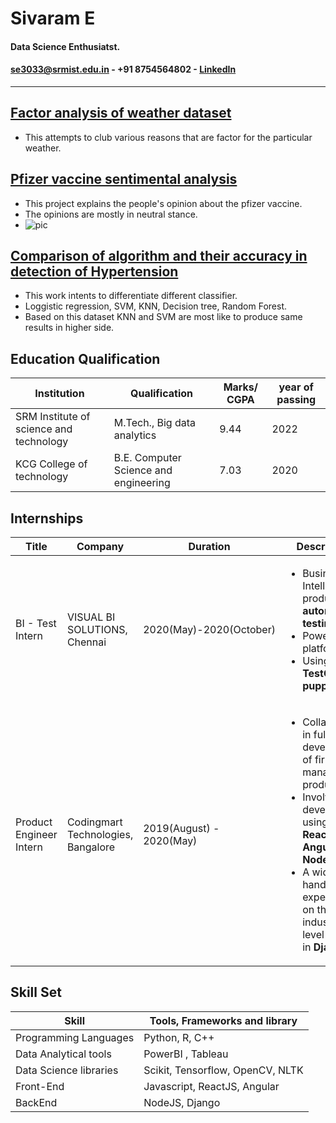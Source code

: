 # Sivaram E 
#### Data Science Enthusiatst.
#### se3033@srmist.edu.in - +91 8754564802 - [LinkedIn](https://www.linkedin.com/in/sivaramelumalai4032588/)
  
__________________________________________________________________________________________________________
   
   



## [Factor analysis of weather dataset](https://github.com/sivaramelumalai/Pfizer_vaccine_analysis/blob/main/pfizer%20vaccine%20sentiment%20analysis.ipynb)
- This attempts to club various reasons that are factor for the particular weather.


## [Pfizer vaccine sentimental analysis](https://github.com/sivaramelumalai/Pfizer_vaccine_analysis/blob/main/pfizer%20vaccine%20sentiment%20analysis.ipynb)
- This project explains the people's opinion about the pfizer vaccine.
- The opinions are mostly in neutral stance.
- ![pic](https://github.com/sivaramelumalai/Sivaram_Portfolio/blob/gh-pages/dist%20of%20sent.png)

## [Comparison of algorithm and their accuracy in detection of Hypertension]()
- This work intents to differentiate different classifier.
- Loggistic regression, SVM, KNN, Decision tree, Random Forest.
- Based on this dataset KNN and SVM are most like to produce same results in higher side.

## Education Qualification

| Institution      | Qualification | Marks/ CGPA | year of passing|
| ---------------- | ----------- | ------------- |-----------|
| SRM Institute of science and technology | M.Tech., Big data analytics | 9.44 | 2022 |
| KCG College of technology   | B.E. Computer Science and engineering | 7.03 | 2020 |

## Internships

| Title | Company | Duration | Description |
| -------- | -------- | ------- |-------- |
| BI - Test Intern | VISUAL BI SOLUTIONS, Chennai | 2020(May)-2020(October) |<ul><li> Business Intelligence product **automation testing**.</li><li> Power BI platform.</li><li> Using **TestCafejs, puppeteer**</li></ul> |
| Product Engineer Intern | Codingmart Technologies, Bangalore | 2019(August) - 2020(May) |<ul><li>Collaborated in full stack development of firm's management product. <li>Involved in development using **React.Js, Angular, Node.js**</li><li>A wide hands on experience on the industry level project in **Django**.</li></ul>|

## Skill Set

| Skill | Tools, Frameworks and library |
| ----- | -------- |
| Programming Languages | Python, R, C++ |
| Data Analytical tools | PowerBI , Tableau |
| Data Science libraries | Scikit, Tensorflow, OpenCV, NLTK |
| Front-End | Javascript, ReactJS, Angular |
| BackEnd | NodeJS, Django |

